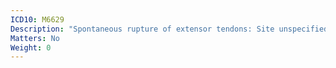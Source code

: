 ```yaml
---
ICD10: M6629
Description: "Spontaneous rupture of extensor tendons: Site unspecified"
Matters: No
Weight: 0
---
```


